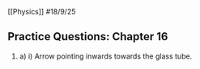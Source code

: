 [[Physics]]
#18/9/25 
## Practice Questions: Chapter 16
1) a) i) Arrow  pointing inwards towards the glass tube.